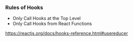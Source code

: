 ### Rules of Hooks
- Only Call Hooks at the Top Level
- Only Call Hooks from React Functions



https://reactjs.org/docs/hooks-reference.html#usereducer
